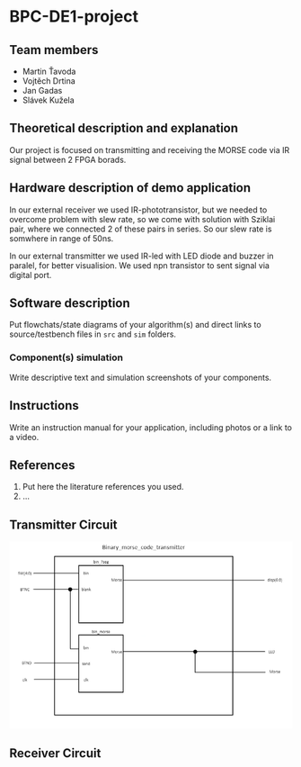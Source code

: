 # BPC-DE1-project

## Team members
* Martin Ťavoda
* Vojtěch Drtina
* Jan Gadas
* Slávek Kužela

## Theoretical description and explanation

Our project is focused on transmitting and receiving the MORSE code via IR signal between 2 FPGA borads. 

## Hardware description of demo application

In our external receiver we used IR-phototransistor, but we needed to overcome problem with slew rate, so we come with solution with Sziklai pair, where we connected 2 of these pairs in series. So our slew rate is somwhere in range of 50ns. 

In our external transmitter we used IR-led with LED diode and buzzer in paralel, for better visualision. We used npn transistor to sent signal via digital port.

## Software description

Put flowchats/state diagrams of your algorithm(s) and direct links to source/testbench files in `src` and `sim` folders. 

### Component(s) simulation

Write descriptive text and simulation screenshots of your components.

## Instructions

Write an instruction manual for your application, including photos or a link to a video.

## References

1. Put here the literature references you used.
2. ...

## Transmitter Circuit

![img](images/transmitter.png)

## Receiver Circuit


